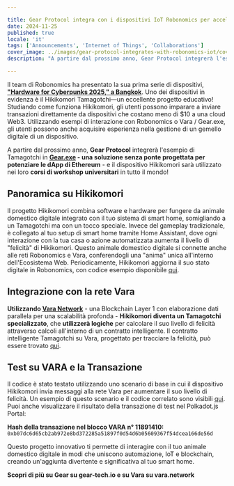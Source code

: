 ```yaml
---

title: Gear Protocol integra con i dispositivi IoT Robonomics per accelerare l'uso e l'educazione della tecnologia Blockchain
date: 2024-11-25
published: true
locale: 'it'
tags: ['Announcements', 'Internet of Things', 'Collaborations']
cover_image: ../images/gear-protocol-integrates-with-robonomics-iot/cover.webp
description: "A partire dal prossimo anno, Gear Protocol integrerà l'esempio di Tamagotchi in Gear.exe - una soluzione senza ponte progettata per potenziare le dApp di Ethereum - e il dispositivo Hikikomori sarà utilizzato nei loro corsi di workshop universitari in tutto il mondo!"

---
```


Il team di Robonomics ha presentato la sua prima serie di dispositivi, **[\"Hardware for Cyberpunks 2025,\" a Bangkok](https://x.com/AIRA_Robonomics/status/1856724439439913110)**. Uno dei dispositivi in evidenza è il Hikikomori Tamagotchi—un eccellente progetto educativo! Studiando come funziona Hikikomori, gli utenti possono imparare a inviare transazioni direttamente da dispositivi che costano meno di $10 a una cloud Web3. Utilizzando esempi di interazione con Robonomics o Vara / Gear.exe, gli utenti possono anche acquisire esperienza nella gestione di un gemello digitale di un dispositivo.

A partire dal prossimo anno, **Gear Protocol** integrerà l'esempio di Tamagotchi in **[Gear.exe](https://gear-tech.io/gear-exe) - una soluzione senza ponte progettata per potenziare le dApp di Ethereum** - e il dispositivo Hikikomori sarà utilizzato nei loro **corsi di workshop universitari** in tutto il mondo!

## Panoramica su Hikikomori

Il progetto Hikikomori combina software e hardware per fungere da animale domestico digitale integrato con il tuo sistema di smart home, somigliando a un Tamagotchi ma con un tocco speciale. Invece del gameplay tradizionale, è collegato al tuo setup di smart home tramite Home Assistant, dove ogni interazione con la tua casa o azione automatizzata aumenta il livello di "felicità" di Hikikomori. Questo animale domestico digitale si connette anche alle reti Robonomics e Vara, conferendogli una "anima" unica all'interno dell'Ecosistema Web. Periodicamente, Hikikomori aggiorna il suo stato digitale in Robonomics, con codice esempio disponibile [qui](https://github.com/airalab/hikikomori-tamagotchi/tree/only-robonomics/main).

## Integrazione con la rete Vara

**Utilizzando [Vara Network](https://vara.network)** - una Blockchain Layer 1 con elaborazione dati parallela per una scalabilità profonda - **Hikikomori diventa un Tamagotchi specializzato**, che **utilizzerà logiche** per calcolare il suo livello di felicità attraverso calcoli all'interno di un contratto intelligente. Il contratto intelligente Tamagotchi su Vara, progettato per tracciare la felicità, può essere trovato [qui](https://idea.gear-tech.io/programs/0x8e5f2de1fea16db5a65d4e64bca1f8a709585853749b3572ff15487db2146771?node=wss%3A%2F%2Ftestnet.vara.network).

## Test su VARA e la Transazione

Il codice è stato testato utilizzando uno scenario di base in cui il dispositivo Hikikomori invia messaggi alla rete Vara per aumentare il suo livello di felicità. Un esempio di questo scenario e il codice correlato sono visibili [qui](https://github.com/airalab/hikikomori-tamagotchi/tree/main/main). Puoi anche visualizzare il risultato della transazione di test nel Polkadot.js Portal:

**Hash della transazione nel blocco VARA n° 11891410:**
`0xb07dc6d65cb2ab972e8bd372285a51897f0d54d6b05609367f54dcea166de56d`

Questo progetto innovativo ti permette di interagire con il tuo animale domestico digitale in modi che uniscono automazione, IoT e blockchain, creando un'aggiunta divertente e significativa al tuo smart home.

**Scopri di più su Gear su gear-tech.io e su Vara su vara.network**